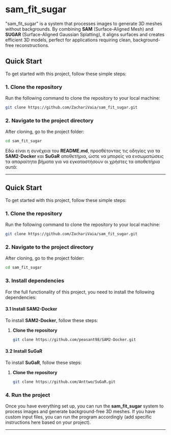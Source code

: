 # sam\_fit\_sugar

"sam\_fit\_sugar" is a system that processes images to generate 3D meshes without backgrounds. By combining **SAM** (Surface-Aligned Mesh) and **SUGAR** (Surface-Aligned Gaussian Splatting), it aligns surfaces and creates efficient 3D models, perfect for applications requiring clean, background-free reconstructions.

## Quick Start

To get started with this project, follow these simple steps:

### 1. Clone the repository

Run the following command to clone the repository to your local machine:

```bash
git clone https://github.com/ZachariVaia/sam_fit_sugar.git
```

### 2. Navigate to the project directory

After cloning, go to the project folder:

```bash
cd sam_fit_sugar
```



Εδώ είναι η συνέχεια του **README.md**, προσθέτοντας τις οδηγίες για τα **SAM2-Docker** και **SuGaR** αποθετήρια, ώστε να μπορείς να ενσωματώσεις τα απαραίτητα βήματα για να εγκαταστήσουν οι χρήστες τα αποθετήρια αυτά:

---

## Quick Start

To get started with this project, follow these simple steps:

### 1. Clone the repository

Run the following command to clone the repository to your local machine:

```bash
git clone https://github.com/ZachariVaia/sam_fit_sugar.git
```

### 2. Navigate to the project directory

After cloning, go to the project folder:

```bash
cd sam_fit_sugar
```

### 3. Install dependencies

For the full functionality of this project, you need to install the following dependencies:

#### 3.1 Install SAM2-Docker

To install **SAM2-Docker**, follow these steps:

1. **Clone the repository**
   ```bash
   git clone https://github.com/peasant98/SAM2-Docker.git
   ```


#### 3.2 Install SuGaR

To install **SuGaR**, follow these steps:

1. **Clone the repository**

   ```bash
   git clone https://github.com/Anttwo/SuGaR.git
   ```


### 4. Run the project

Once you have everything set up, you can run the **sam\_fit\_sugar** system to process images and generate background-free 3D meshes. If you have custom input files, you can run the program accordingly (add specific instructions here based on your project).

---
